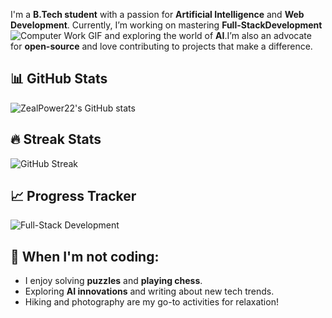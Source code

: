 I'm a **B.Tech student** with a passion for **Artificial Intelligence** and **Web Development**. Currently, I’m working on mastering **Full-StackDevelopment**      ![Computer Work GIF](https://media.tenor.com/w3APLkMuTX0AAAAM/computer-work.gif) and exploring the world of **AI**.I’m also an advocate for **open-source** and love contributing to projects that make a difference.



## 📊 GitHub Stats

![ZealPower22's GitHub stats](https://github-readme-stats.vercel.app/api?username=ZealPower22&show_icons=true&count_private=true&theme=radical)        



## 🔥 Streak Stats

![GitHub Streak](https://github-readme-streak-stats.herokuapp.com/?user=ZealPower22&theme=radical)


## 📈 Progress Tracker

![Full-Stack Development](https://img.shields.io/badge/Full--Stack%20Development-60%25-orange)


## 🌟 When I'm not coding:
- I enjoy solving **puzzles** and **playing chess**.
- Exploring **AI innovations** and writing about new tech trends.
- Hiking and photography are my go-to activities for relaxation!
